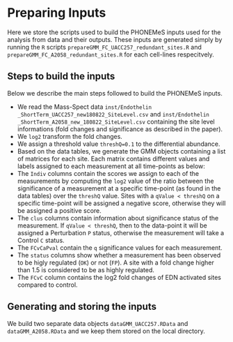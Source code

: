 # Preparing Inputs

Here we store the scripts used to build the PHONEMeS inputs used for the analysis from data and their outputs. These inputs are generated simply by running the `R` scripts `prepareGMM_FC_UACC257_redundant_sites.R` and `prepareGMM_FC_A2058_redundant_sites.R` for each cell-lines respecitvely.

## Steps to build the inputs

Below we describe the main steps followed to build the PHONEMeS inputs.

+ We read the Mass-Spect data `inst/Endothelin _ShortTerm_UACC257_new180822_SiteLevel.csv` and `inst/Endothelin _ShortTerm_A2058_new_180822_SiteLevel.csv` containing the site level informations (fold changes and significance as described in the paper).
+ We `log2` transform the fold changes.
+ We assign a threshold value `threshQ=0.1` to the differential abundance.
+ Based on the data tables, we generate the GMM objects containing a list of matrices for each site. Each matrix contains different values and labels assigned to each measurement at all time-points as below:
+ The `Indiv` columns contain the scores we assign to each of the measurements by computing the `log2` value of the ratio between the significance of a measurement at a specific time-point (as found in the data tables) over the `threshQ` value. Sites with a `qValue < threshQ` on a specific time-point will be assigned a negative score, otherwise they will be assigned a positive score.
+ The `clus` columns contain information about significance status of the measurement. If `qValue < threshQ`, then to the data-point it will be assigned a Perturbation `P` status, otherwise the measurement will take a Control `C` status.
+ The `FCvCaPval` contain the `q` significance values for each measurement.
+ The `status` columns show whether a measurement has been observed to be higly regulated (`OK`) or not (`FP`). A site with a fold change higher than 1.5 is considered to be as highly regulated.
+ The `FCvC` column contains the log2 fold changes of EDN activated sites compared to control.

## Generating and storing the inputs

We build two separate data objects `dataGMM_UACC257.RData` and `dataGMM_A2058.RData` and we keep them stored on the local directory.
